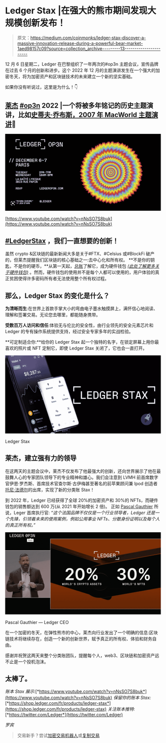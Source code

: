 # Ledger Stax |在强大的熊市期间发现大规模创新发布！

> 原文：<https://medium.com/coinmonks/ledger-stax-discover-a-massive-innovation-release-during-a-powerful-bear-market-1aed98157c09?source=collection_archive---------13----------------------->

12 月 6 日星期二，Ledger 在巴黎组织了一年两次的#op3n 主题会议，宣传品牌在过去 6 个月的创新和进步。这个 2022 年 12 月的主题演讲发生在一个强大的加密冬天，将为加密资产和区块链技术的未来建立一个新的坚实基础。

如果你没有听说过，这里是为什么！👇

## [莱杰](https://www.linkedin.com/company/ledgerhq/) [#op3n](https://www.linkedin.com/feed/hashtag/?keywords=op3n&highlightedUpdateUrns=urn%3Ali%3Aactivity%3A7006300887614648321) 2022 |一个将被多年铭记的历史主题演讲，比如[史蒂夫·乔布斯，2007 年 MacWorld 主题演讲](https://www.youtube.com/watch?v=VQKMoT-6XSg)💫

![](img/881b61479bf195c4784407c48daf7151.png)

[https://www.youtube.com/watch?v=nNsSO7S8buk](https://www.youtube.com/watch?v=nNsSO7S8buk)

## [#LedgerStax](https://www.linkedin.com/feed/hashtag/?keywords=ledgerstax&highlightedUpdateUrns=urn%3Ali%3Aactivity%3A7006300887614648321) ，我们一直想要的创新！

虽然 crypto &区块链的最新新闻大多是关于#FTX、#Celsius 或#BlockFi 破产的，但莱杰提醒我们区块链的核心基础之一:去中心化和所有权。
**不是你的钥匙，不是你的硬币，**从第一天起，[总账](https://www.ledger.com/)了解它，成为硬件钱包 [*(此处了解更多关于硬件钱包)*](https://www.ledger.com/academy/crypto/where-are-my-coins) 。然而，硬件钱包的使用并不是每个人都可以使用的，用户体验的真正贫困使得许多密码所有者无法使用整个所有权过程。

## 那么，Ledger Stax 的变化是什么？

**为清晰而生**:在世界上首款手掌大小的弯曲电子墨水触摸屏上，满怀信心地阅读、理解和签署交易。无论您去哪里，都能随身携带。

**受数百万人访问和信任**:体验无与伦比的安全性，由行业领先的安全元素芯片和 Ledger 的专有操作系统提供支持，经过安全专家多年的实战检验。

**可定制适合你:**给你的 Ledger Stax 起一个独特的名字，在锁定屏幕上用你最喜欢的照片或 NFT 定制它，即使 Ledger Stax 关闭了，它也会一直打开。

![](img/7389063e4a520d0e95b0c26e10e8c062.png)

Ledger Stax

## 莱杰，建立强有力的领导

在这两天的主题会议中，莱杰不仅发布了他最强大的创新，还向世界展示了他在最鼓舞人心的专家团队领导下的专业精神和雄心。我们会注意到 LVMH 前首席数字官伊恩·罗杰斯、首席技术官查尔斯·古伊梅甚至著名的前苹果顾问兼 Ipod 创造者[托尼·法德尔](https://www.linkedin.com/in/tonyfadell/details/experience/)的出席，实现了新的分类账 Stax！

到 2022 年，Ledger 已经获得了全球 20%的加密资产和 30%的 NFTs，而硬件钱包的销售额达到 600 万(从 2021 年开始增长 2 倍)。
正如 [Pascal Gauthier](https://www.linkedin.com/in/ACoAAAACjiMBBM7x9Wq-rEjwD2BphFvzgv_ulmU) 所说，Leger 首席执行官:
*“这个法国品牌不仅仅是一个行业领导者，Ledger 还是一个先锋，引领着未来的使用案例，例如公用事业 NFTs、分散身份证明以及每个人的真正所有权。”*

![](img/07371a207bc5626f2d426cb16509b394.png)

Pascal Gauthier — Ledger CEO

在一个加密的冬天，在弹性熊市的中心，莱杰向行业发出了一个明确的信息:区块链技术将继续存在，创造一个新的创新世界，赋予真正的所有权、体验和财务自由。

感谢并祝贺这两天来整个分类账团队，提醒每个人，web3、区块链和加密资产远不止是一个投机泡沫。

## 太棒了。

*账本 Stax 展示:*[*https://www.youtube.com/watch?v=nNsSO7S8buk*](https://www.youtube.com/watch?v=nNsSO7S8buk) *保留你的账本 Stax:*[*https://shop.ledger.com/fr/products/ledger-stax*](https://shop.ledger.com/fr/products/ledger-stax) *关注账本推特:*[*https://twitter.com/Ledger*](https://twitter.com/Ledger)

*罗宾*

> 交易新手？尝试[加密交易机器人](/coinmonks/crypto-trading-bot-c2ffce8acb2a)或[复制交易](/coinmonks/top-10-crypto-copy-trading-platforms-for-beginners-d0c37c7d698c)